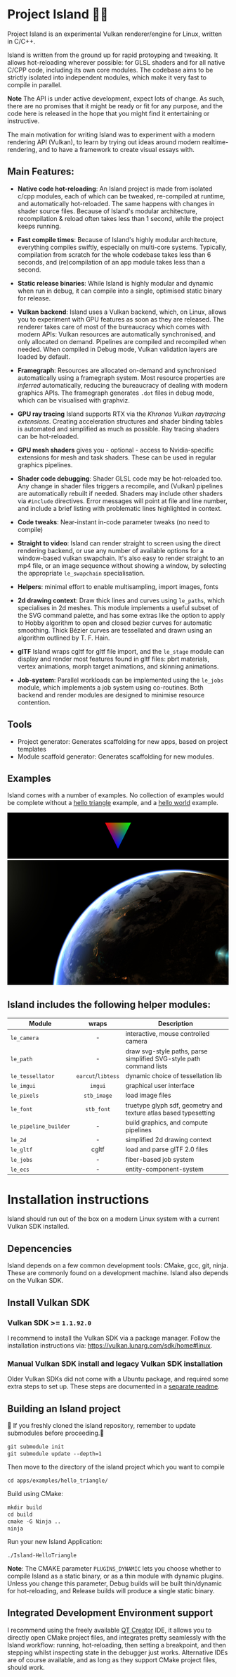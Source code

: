 # Project Island 🌋🐎 

Project Island is an experimental Vulkan renderer/engine for Linux,
written in C/C++.

Island is written from the ground up for rapid protoyping and
tweaking. It allows hot-reloading wherever possible: for GLSL shaders
and for all native C/CPP code, including its own core modules. The
codebase aims to be strictly isolated into independent modules, which
make it very fast to compile in parallel.

**Note** The API is under active development, expect lots of change.
As such, there are no promises that it might be ready or fit for any
purpose, and the code here is released in the hope that you might find
it entertaining or instructive. 

The main motivation for writing Island was to experiment with a modern
rendering API (Vulkan), to learn by trying out ideas around modern
realtime-rendering, and to have a framework to create visual essays
with.

## Main Features:

* **Native code hot-reloading**: An Island project is made from
  isolated c/cpp modules, each of which can be tweaked, re-compiled at
  runtime, and automatically hot-reloaded. The same happens with
  changes in shader source files. Because of Island's modular
  architecture, recompilation & reload often takes less than 1 second,
  while the project keeps running.

* **Fast compile times**: Because of Island's highly modular
  architecture, everything compiles swiftly, especially on multi-core
  systems. Typically, compilation from scratch for the whole codebase
  takes less than 6 seconds, and (re)compilation of an app module
  takes less than a second.

* **Static release binaries**: While Island is highly modular and
  dynamic when run in debug, it can compile into a single, optimised
  static binary for release. 

* **Vulkan backend**: Island uses a Vulkan backend, which, on Linux,
  allows you to experiment with GPU features as soon as they are
  released. The renderer takes care of most of the bureaucracy which
  comes with modern APIs: Vulkan resources are automatically
  synchronised, and only allocated on demand. Pipelines are compiled
  and recompiled when needed. When compiled in Debug mode, Vulkan
  validation layers are loaded by default.

* **Framegraph**: Resources are allocated on-demand and synchronised
  automatically using a framegraph system. Most resource properties
  are *inferred* automatically, reducing the bureaucracy of dealing
  with modern graphics APIs. The framegraph generates `.dot` files in
  debug mode, which can be visualised with graphviz.

* **GPU ray tracing** Island supports RTX via the *Khronos Vulkan
  raytracing extensions*. Creating acceleration structures and shader
  binding tables is automated and simplified as much as possible. Ray
  tracing shaders can be hot-reloaded.

* **GPU mesh shaders** gives you - optional - access to
  Nvidia-specific extensions for mesh and task shaders. These can be
  used in regular graphics pipelines.

* **Shader code debugging**: Shader GLSL code may be hot-reloaded too.
  Any change in shader files triggers a recompile, and (Vulkan)
  pipelines are automatically rebuilt if needed. Shaders may include
  other shaders via `#include` directives. Error messages will point
  at file and line number, and include a brief listing with
  problematic lines highlighted in context.

* **Code tweaks**: Near-instant in-code parameter tweaks (no need to
  compile)

* **Straight to video**: Island can render straight to screen using
  the direct rendering backend, or use any number of available options
  for a window-based vulkan swapchain. It's also easy to render
  straight to an mp4 file, or an image sequence without showing
  a window, by selecting the appropriate `le_swapchain`
  specialisation.

* **Helpers**: minimal effort to enable multisampling, import images,
  fonts

* **2d drawing context**: Draw thick lines and curves using `le_paths`, which
  specialises in 2d meshes. This module implements a useful subset of the SVG
  command palette, and has some extras like the option to apply to Hobby
  algorithm to open and closed bezier curves for automatic smoothing. Thick
  Bézier curves are tessellated and drawn using an algorithm outlined by T. F.
  Hain.

* **glTF** Island wraps cgltf for gltf file import, and the `le_stage`
  module can display and render most features found in gltf files:
  pbrt materials, vertex animations, morph target animations, and
  skinning animations.

* **Job-system**: Parallel workloads can be implemented using the
  `le_jobs` module, which implements a job system using co-routines.
  Both backend and render modules are designed to minimise resource
  contention.

## Tools

+ Project generator: Generates scaffolding for new apps, based on
  project templates
+ Module scaffold generator: Generates scaffolding for new modules.

## Examples 

Island comes with a number of examples. No collection of examples
would be complete without a [hello
triangle](apps/examples/hello_triangle/) example, and a [hello
world](apps/examples/hello_world/) example.

![Hello triangle example](apps/examples/hello_triangle/screenshot.png)
![Hello world example](apps/examples/hello_world/screenshot.jpg)

## Island includes the following helper modules: 

| Module | wraps | Description | 
| --- | :---: | --- | 
| `le_camera` | - | interactive, mouse controlled camera |
| `le_path` | - | draw svg-style paths, parse simplified SVG-style path command lists | 
| `le_tessellator` | `earcut`/`libtess` | dynamic choice of tessellation lib |
| `le_imgui` | `imgui` | graphical user interface |
| `le_pixels` | `stb_image` | load image files |
| `le_font` | `stb_font` | truetype glyph sdf, geometry and texture atlas based typesetting |
| `le_pipeline_builder` | - | build graphics, and compute pipelines | 
| `le_2d` | - | simplified 2d drawing context |
| `le_gltf` | cgltf | load and parse glTF 2.0 files |
| `le_jobs` | - | fiber-based job system | 
| `le_ecs` | - | entity-component-system | 

# Installation instructions

Island should run out of the box on a modern Linux system with
a current Vulkan SDK installed. 

## Depencencies

Island depends on a few common development tools: CMake, gcc, git,
ninja. These are commonly found on a development machine. Island also
depends on the Vulkan SDK.

## Install Vulkan SDK 

### Vulkan SDK >= `1.1.92.0`

I recommend to install the Vulkan SDK via a package manager. Follow
the installation instructions via:
<https://vulkan.lunarg.com/sdk/home#linux>.

### Manual Vulkan SDK install and legacy Vulkan SDK installation

Older Vulkan SDKs did not come with a Ubuntu package, and required
some extra steps to set up. These steps are documented in a [separate
readme](legacy_sdk_installation_instructions.md). 

## Building an Island project

🚨 If you freshly cloned the island repository, remember to update
submodules before proceeding.🚨

    git submodule init
    git submodule update --depth=1

Then move to the directory of the island project which you want to
compile

    cd apps/examples/hello_triangle/

Build using CMake:

    mkdir build
    cd build
    cmake -G Ninja ..
    ninja

Run your new Island Application: 

    ./Island-HelloTriangle

**Note**: The CMAKE parameter `PLUGINS_DYNAMIC` lets you choose
whether to compile Island as a static binary, or as a thin module with
dynamic plugins. Unless you change this parameter, Debug builds will
be built thin/dynamic for hot-reloading, and Release builds will
produce a single static binary. 


## Integrated Development Environment support

I recommend using the freely available [QT
Creator](https://download.qt.io/official_releases/qtcreator/) IDE, it
allows you to directly open CMake project files, and integrates pretty
seamlessly with the Island workflow: running, hot-reloading, then
setting a breakpoint, and then stepping whilst inspecting state in the
debugger just works. Alternative IDEs are of course available, and as
long as they support CMake project files, should work.
